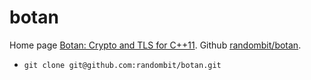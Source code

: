 # botan

Home page [Botan: Crypto and TLS for C++11](http://botan.randombit.net/). Github [randombit/botan](https://github.com/randombit/botan).

- `git clone git@github.com:randombit/botan.git`
